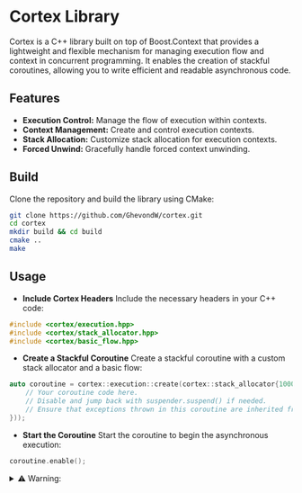 # Cortex Library

Cortex is a C++ library built on top of Boost.Context that provides a lightweight and flexible mechanism for managing execution flow and context in concurrent programming. It enables the creation of stackful coroutines, allowing you to write efficient and readable asynchronous code.

## Features

- **Execution Control:** Manage the flow of execution within contexts.
- **Context Management:** Create and control execution contexts.
- **Stack Allocation:** Customize stack allocation for execution contexts.
- **Forced Unwind:** Gracefully handle forced context unwinding.

## Build

Clone the repository and build the library using CMake:

```bash
git clone https://github.com/GhevondW/cortex.git
cd cortex
mkdir build && cd build
cmake ..
make
```
## Usage

- **Include Cortex Headers** Include the necessary headers in your C++ code:
```c++
#include <cortex/execution.hpp>
#include <cortex/stack_allocator.hpp>
#include <cortex/basic_flow.hpp>
```

- **Create a Stackful Coroutine** Create a stackful coroutine with a custom stack allocator and a basic flow:
```c++
auto coroutine = cortex::execution::create(cortex::stack_allocator{1000000}, cortex::basic_flow::make([](cortex::api::suspendable& suspender) {
    // Your coroutine code here.
    // Disable and jump back with suspender.suspend() if needed.
    // Ensure that exceptions thrown in this coroutine are inherited from std::exception.
}));
```

- **Start the Coroutine** Start the coroutine to begin the asynchronous execution:
```c++
coroutine.enable();
```

<details>
<summary>⚠️ Warning: </summary>
<p>Users must only use exceptions inherited from `std::exception` in their coroutine body.</p>
</details>
